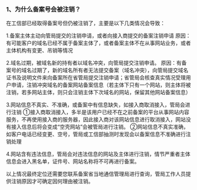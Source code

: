 ### 1、为什么备案号会被注销？

在工信部已经取得备案号但仍被注销了，主要是以下几类情况会导致：

1.备案主体主动向管局提交的注销申请，或者向接入商提交的备案注销申请
原因：有可能客户的域名已经不属于备案主体了，或者备案主体不在从事网站业务，或者主体机构有变更、吊销等情况

2.域名过期，被域名新的持有者以域名冲突，向管局提交注销申请。
原因：有备案号的域名过期了，新的域名所有者无法提交备案（域名冲突），向管局提交域名证书及说明文件来向备案所在省管局提交注销申请；省管局会核查真实情况受理用户申请，注销冲突域名的备案网站备案信息（若主体下只有一个网站，则主体将被注销，若多网站主体，则只会注销主体下次域名的网站，保留其他网站备案信息）

3.网站信息不真实、不准确，或备案中有信息缺失，如接入商取消接入，管局会进行注销
①接入商取消接入，多半是该用户已经不在之前备案的平台从事网站内容服务，不再使用接入商的服务器，因此接入商对该网站信息进行取消接入，网站没有接入信息后将会变成“空壳网站”会被管局进行注销。
②网站信息不真实准确，如客户电话已经变更、空号，管局或工信部抽测时发现会以备案信息不准确进行注销处理

4.网站含有违法信息，管局会对违法信息的网站及主体进行注销，情节严重者主体信息会进入黑名单，证件号、网站名称将不可再进行备案。

以上情况最终定位还需要您联系备案省当地通信管理局进行查询，管局工作人员提供注销原因才可确定因何理由被注销。
